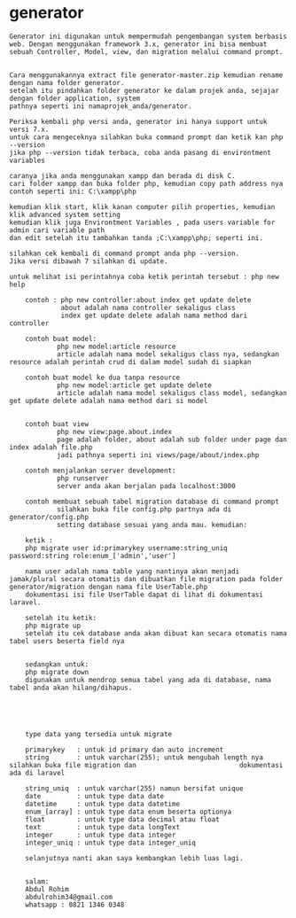 # generator

    Generator ini digunakan untuk mempermudah pengembangan system berbasis web. Dengan menggunakan framework 3.x, generator ini bisa membuat sebuah Controller, Model, view, dan migration melalui command prompt.


    Cara menggunakannya extract file generator-master.zip kemudian rename dengan nama folder generator.
    setelah itu pindahkan folder generator ke dalam projek anda, sejajar dengan folder application, system
    pathnya seperti ini namaprojek_anda/generator.

    Periksa kembali php versi anda, generator ini hanya support untuk versi 7.x.
    untuk cara mengeceknya silahkan buka command prompt dan ketik kan php --version
    jika php --version tidak terbaca, coba anda pasang di environtment variables

    caranya jika anda menggunakan xampp dan berada di disk C.
    cari folder xampp dan buka folder php, kemudian copy path address nya
    contoh seperti ini: C:\xampp\php

    kemudian klik start, klik kanan computer pilih properties, kemudian klik advanced system setting    
    kemudian klik juga Environtment Variables , pada users variable for admin cari variable path
    dan edit setelah itu tambahkan tanda ;C:\xampp\php; seperti ini.

    silahkan cek kembali di command prompt anda php --version.
    Jika versi dibawah 7 silahkan di update.

    untuk melihat isi perintahnya coba ketik perintah tersebut : php new help 

        contoh : php new controller:about index get update delete
                 about adalah nama controller sekaligus class
                 index get update delete adalah nama method dari controller

        contoh buat model:
                php new model:article resource
                article adalah nama model sekaligus class nya, sedangkan resource adalah perintah crud di dalam model sudah di siapkan

        contoh buat model ke dua tanpa resource
                php new model:article get update delete
                article adalah nama model sekaligus class model, sedangkan get update delete adalah nama method dari si model


        contoh buat view
                php new view:page.about.index
                page adalah folder, about adalah sub folder under page dan index adalah file.php
                jadi pathnya seperti ini views/page/about/index.php

        contoh menjalankan server development:
                php runserver
                server anda akan berjalan pada localhost:3000

        contoh membuat sebuah tabel migration database di command prompt
                silahkan buka file config.php partnya ada di generator/config.php
                setting database sesuai yang anda mau. kemudian:

        ketik : 
        php migrate user id:primarykey username:string_uniq password:string role:enum_['admin','user']
        
        nama user adalah nama table yang nantinya akan menjadi jamak/plural secara otomatis dan dibuatkan file migration pada folder generator/migration dengan nama file UserTable.php
        dokumentasi isi file UserTable dapat di lihat di dokumentasi laravel.

        setelah itu ketik:
        php migrate up
        setelah itu cek database anda akan dibuat kan secara otomatis nama tabel users beserta field nya


        sedangkan untuk:
        php migrate down
        digunakan untuk mendrop semua tabel yang ada di database, nama tabel anda akan hilang/dihapus.


        


        type data yang tersedia untuk migrate

        primarykey   : untuk id primary dan auto increment
        string       : untuk varchar(255); untuk mengubah length nya silahkan buka file migration dan                          dokumentasi ada di laravel

        string_uniq  : untuk varchar(255) namun bersifat unique
        date         : untuk type data date
        datetime     : untuk type data datetime
        enum_[array] : untuk type data enum beserta optionya
        float        : untuk type data decimal atau float
        text         : untuk type data longText
        integer      : untuk type data integer
        integer_uniq : untuk type data integer_uniq

        selanjutnya nanti akan saya kembangkan lebih luas lagi.


        salam:
        Abdul Rohim
        abdulrohim34@gmail.com
        whatsapp : 0821 1346 0348
